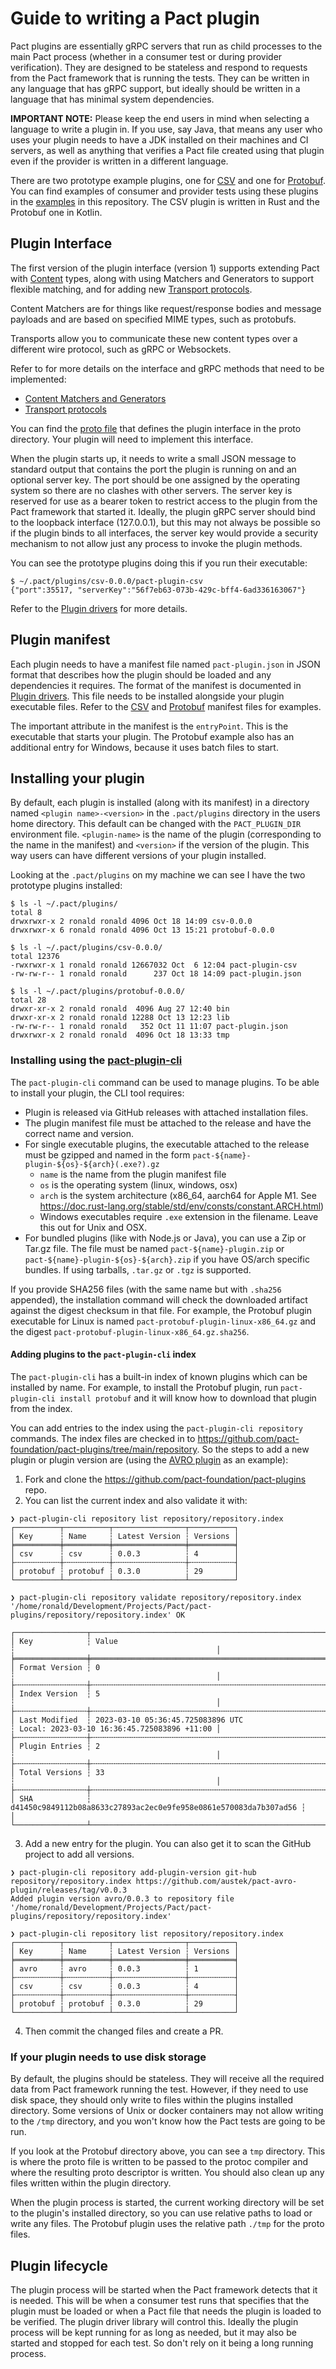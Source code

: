 # Guide to writing a Pact plugin

Pact plugins are essentially gRPC servers that run as child processes to the main Pact process (whether in a consumer
test or during provider verification). They are designed to be stateless and respond to requests from the Pact framework
that is running the tests. They can be written in any language that has gRPC support, but ideally should
be written in a language that has minimal system dependencies.

**IMPORTANT NOTE:** Please keep the end users in mind when selecting a language to write a plugin in. If you use, say
Java, that means any user who uses your plugin needs to have a JDK installed on their machines and CI servers, as well
as anything that verifies a Pact file created using that plugin even if the provider is written in a different language.

There are two prototype example plugins, one for [CSV](../plugins/csv) and one for [Protobuf](../plugins/protobuf). 
You can find examples of consumer and provider tests using these plugins in the [examples](../examples) in this repository.
The CSV plugin is written in Rust and the Protobuf one in Kotlin. 

## Plugin Interface

The first version of the plugin interface (version 1) supports extending Pact with [Content](content-matcher-design.md) types, along with using Matchers and Generators to support flexible matching, and for adding new [Transport protocols](protocol-plugin-design.md).

Content Matchers are for things like request/response bodies and message payloads and are based on specified MIME types, such as protobufs. 

Transports allow you to communicate these new content types over a different wire protocol, such as gRPC or Websockets.

Refer to for more details on the interface and gRPC methods that need to be implemented:

- [Content Matchers and Generators](content-matcher-design.md)
- [Transport protocols](protocol-plugin-design.md)

You can find the [proto file](../proto/plugin.proto) that defines the plugin interface in the proto directory. Your 
plugin will need to implement this interface.

When the plugin starts up, it needs to write a small JSON message to standard output that contains the port the plugin
is running on and an optional server key. The port should be one assigned by the operating system so there are no clashes
with other servers. The server key is reserved for use as a bearer token to restrict access to the
plugin from the Pact framework that started it. Ideally, the plugin gRPC server should bind to the loopback interface (127.0.0.1),
but this may not always be possible so if the plugin binds to all interfaces, the server key would provide a security
mechanism to not allow just any process to invoke the plugin methods.

You can see the prototype plugins doing this if you run their executable:

```commandline
$ ~/.pact/plugins/csv-0.0.0/pact-plugin-csv
{"port":35517, "serverKey":"56f7eb63-073b-429c-bff4-6ad336163067"}
```

Refer to the [Plugin drivers](plugin-driver-design.md) for more details.

## Plugin manifest

Each plugin needs to have a manifest file named `pact-plugin.json` in JSON format that describes how the plugin should 
be loaded and any dependencies it requires. The format of the manifest is documented in [Plugin drivers](plugin-driver-design.md). 
This file needs to be installed alongside your plugin executable files. Refer to the [CSV](../plugins/csv/pact-plugin.json) 
and [Protobuf](../plugins/protobuf/pact-plugin.json) manifest files for examples.

The important attribute in the manifest is the `entryPoint`. This is the executable that starts your plugin. The Protobuf
example also has an additional entry for Windows, because it uses batch files to start.

## Installing your plugin

By default, each plugin is installed (along with its manifest) in a directory named `<plugin name>-<version>` in 
the `.pact/plugins` directory in the users home directory. This default can be changed with the `PACT_PLUGIN_DIR`
environment file. `<plugin-name>` is the name of the plugin (corresponding to the name in the manifest) and `<version>`
if the version of the plugin. This way users can have different versions of your plugin installed.

Looking at the `.pact/plugins` on my machine we can see I have the two prototype plugins installed:

```commandline
$ ls -l ~/.pact/plugins/
total 8
drwxrwxr-x 2 ronald ronald 4096 Oct 18 14:09 csv-0.0.0
drwxrwxr-x 6 ronald ronald 4096 Oct 13 15:21 protobuf-0.0.0

$ ls -l ~/.pact/plugins/csv-0.0.0/
total 12376
-rwxrwxr-x 1 ronald ronald 12667032 Oct  6 12:04 pact-plugin-csv
-rw-rw-r-- 1 ronald ronald      237 Oct 18 14:09 pact-plugin.json

$ ls -l ~/.pact/plugins/protobuf-0.0.0/
total 28
drwxr-xr-x 2 ronald ronald  4096 Aug 27 12:40 bin
drwxr-xr-x 2 ronald ronald 12288 Oct 13 12:23 lib
-rw-rw-r-- 1 ronald ronald   352 Oct 11 11:07 pact-plugin.json
drwxrwxr-x 2 ronald ronald  4096 Oct 18 13:33 tmp
```

### Installing using the [pact-plugin-cli](https://github.com/pact-foundation/pact-plugins/tree/main/cli)

The `pact-plugin-cli` command can be used to manage plugins. To be able to install your plugin, the CLI tool requires:

* Plugin is released via GitHub releases with attached installation files.
* The plugin manifest file must be attached to the release and have the correct name and version.
* For single executable plugins, the executable attached to the release must be gzipped and named in the form `pact-${name}-plugin-${os}-${arch}(.exe?).gz`
  * `name` is the name from the plugin manifest file
  * `os` is the operating system (linux, windows, osx)
  * `arch` is the system architecture (x86_64, aarch64 for Apple M1. See https://doc.rust-lang.org/stable/std/env/consts/constant.ARCH.html)
  * Windows executables require `.exe` extension in the filename. Leave this out for Unix and OSX.
* For bundled plugins (like with Node.js or Java), you can use a Zip or Tar.gz file. The file must be named `pact-${name}-plugin.zip` or `pact-${name}-plugin-${os}-${arch}.zip` if you have OS/arch specific bundles. If using tarballs, `.tar.gz` or `.tgz` is supported.

If you provide SHA256 files (with the same name but with `.sha256` appended), the installation command will check the downloaded
artifact against the digest checksum in that file. For example, the Protobuf plugin executable for Linux is named 
`pact-protobuf-plugin-linux-x86_64.gz` and the digest `pact-protobuf-plugin-linux-x86_64.gz.sha256`.

#### Adding plugins to the `pact-plugin-cli` index

The `pact-plugin-cli` has a built-in index of known plugins which can be installed by name. For example, to install the
Protobuf plugin, run `pact-plugin-cli install protobuf` and it will know how to download that plugin from the index.

You can add entries to the index using the `pact-plugin-cli repository` commands. The index files are checked in to
https://github.com/pact-foundation/pact-plugins/tree/main/repository. So the steps to add a new plugin or plugin 
version are (using the [AVRO plugin](https://github.com/austek/pact-avro-plugin) as an example):

1. Fork and clone the https://github.com/pact-foundation/pact-plugins repo.
2. You can list the current index and also validate it with:
```console
❯ pact-plugin-cli repository list repository/repository.index
┌──────────┬──────────┬────────────────┬──────────┐
│ Key      ┆ Name     ┆ Latest Version ┆ Versions │
╞══════════╪══════════╪════════════════╪══════════╡
│ csv      ┆ csv      ┆ 0.0.3          ┆ 4        │
├╌╌╌╌╌╌╌╌╌╌┼╌╌╌╌╌╌╌╌╌╌┼╌╌╌╌╌╌╌╌╌╌╌╌╌╌╌╌┼╌╌╌╌╌╌╌╌╌╌┤
│ protobuf ┆ protobuf ┆ 0.3.0          ┆ 29       │
└──────────┴──────────┴────────────────┴──────────┘

❯ pact-plugin-cli repository validate repository/repository.index
'/home/ronald/Development/Projects/Pact/pact-plugins/repository/repository.index' OK

┌────────────────┬──────────────────────────────────────────────────────────────────┬─────────────────────────────────────────────┐
│ Key            ┆ Value                                                            ┆                                             │
╞════════════════╪══════════════════════════════════════════════════════════════════╪═════════════════════════════════════════════╡
│ Format Version ┆ 0                                                                ┆                                             │
├╌╌╌╌╌╌╌╌╌╌╌╌╌╌╌╌┼╌╌╌╌╌╌╌╌╌╌╌╌╌╌╌╌╌╌╌╌╌╌╌╌╌╌╌╌╌╌╌╌╌╌╌╌╌╌╌╌╌╌╌╌╌╌╌╌╌╌╌╌╌╌╌╌╌╌╌╌╌╌╌╌╌╌┼╌╌╌╌╌╌╌╌╌╌╌╌╌╌╌╌╌╌╌╌╌╌╌╌╌╌╌╌╌╌╌╌╌╌╌╌╌╌╌╌╌╌╌╌╌┤
│ Index Version  ┆ 5                                                                ┆                                             │
├╌╌╌╌╌╌╌╌╌╌╌╌╌╌╌╌┼╌╌╌╌╌╌╌╌╌╌╌╌╌╌╌╌╌╌╌╌╌╌╌╌╌╌╌╌╌╌╌╌╌╌╌╌╌╌╌╌╌╌╌╌╌╌╌╌╌╌╌╌╌╌╌╌╌╌╌╌╌╌╌╌╌╌┼╌╌╌╌╌╌╌╌╌╌╌╌╌╌╌╌╌╌╌╌╌╌╌╌╌╌╌╌╌╌╌╌╌╌╌╌╌╌╌╌╌╌╌╌╌┤
│ Last Modified  ┆ 2023-03-10 05:36:45.725083896 UTC                                ┆ Local: 2023-03-10 16:36:45.725083896 +11:00 │
├╌╌╌╌╌╌╌╌╌╌╌╌╌╌╌╌┼╌╌╌╌╌╌╌╌╌╌╌╌╌╌╌╌╌╌╌╌╌╌╌╌╌╌╌╌╌╌╌╌╌╌╌╌╌╌╌╌╌╌╌╌╌╌╌╌╌╌╌╌╌╌╌╌╌╌╌╌╌╌╌╌╌╌┼╌╌╌╌╌╌╌╌╌╌╌╌╌╌╌╌╌╌╌╌╌╌╌╌╌╌╌╌╌╌╌╌╌╌╌╌╌╌╌╌╌╌╌╌╌┤
│ Plugin Entries ┆ 2                                                                ┆                                             │
├╌╌╌╌╌╌╌╌╌╌╌╌╌╌╌╌┼╌╌╌╌╌╌╌╌╌╌╌╌╌╌╌╌╌╌╌╌╌╌╌╌╌╌╌╌╌╌╌╌╌╌╌╌╌╌╌╌╌╌╌╌╌╌╌╌╌╌╌╌╌╌╌╌╌╌╌╌╌╌╌╌╌╌┼╌╌╌╌╌╌╌╌╌╌╌╌╌╌╌╌╌╌╌╌╌╌╌╌╌╌╌╌╌╌╌╌╌╌╌╌╌╌╌╌╌╌╌╌╌┤
│ Total Versions ┆ 33                                                               ┆                                             │
├╌╌╌╌╌╌╌╌╌╌╌╌╌╌╌╌┼╌╌╌╌╌╌╌╌╌╌╌╌╌╌╌╌╌╌╌╌╌╌╌╌╌╌╌╌╌╌╌╌╌╌╌╌╌╌╌╌╌╌╌╌╌╌╌╌╌╌╌╌╌╌╌╌╌╌╌╌╌╌╌╌╌╌┼╌╌╌╌╌╌╌╌╌╌╌╌╌╌╌╌╌╌╌╌╌╌╌╌╌╌╌╌╌╌╌╌╌╌╌╌╌╌╌╌╌╌╌╌╌┤
│ SHA            ┆ d41450c9849112b08a8633c27893ac2ec0e9fe958e0861e570083da7b307ad56 ┆                                             │
└────────────────┴──────────────────────────────────────────────────────────────────┴─────────────────────────────────────────────┘
```
3. Add a new entry for the plugin. You can also get it to scan the GitHub project to add all versions.
```console
❯ pact-plugin-cli repository add-plugin-version git-hub repository/repository.index https://github.com/austek/pact-avro-plugin/releases/tag/v0.0.3
Added plugin version avro/0.0.3 to repository file '/home/ronald/Development/Projects/Pact/pact-plugins/repository/repository.index'

❯ pact-plugin-cli repository list repository/repository.index
┌──────────┬──────────┬────────────────┬──────────┐
│ Key      ┆ Name     ┆ Latest Version ┆ Versions │
╞══════════╪══════════╪════════════════╪══════════╡
│ avro     ┆ avro     ┆ 0.0.3          ┆ 1        │
├╌╌╌╌╌╌╌╌╌╌┼╌╌╌╌╌╌╌╌╌╌┼╌╌╌╌╌╌╌╌╌╌╌╌╌╌╌╌┼╌╌╌╌╌╌╌╌╌╌┤
│ csv      ┆ csv      ┆ 0.0.3          ┆ 4        │
├╌╌╌╌╌╌╌╌╌╌┼╌╌╌╌╌╌╌╌╌╌┼╌╌╌╌╌╌╌╌╌╌╌╌╌╌╌╌┼╌╌╌╌╌╌╌╌╌╌┤
│ protobuf ┆ protobuf ┆ 0.3.0          ┆ 29       │
└──────────┴──────────┴────────────────┴──────────┘
```
4. Then commit the changed files and create a PR.

### If your plugin needs to use disk storage

By default, the plugins should be stateless. They will receive all the required data from Pact framework running the test.
However, if they need to use disk space, they should only write to files within the plugins installed directory. Some
versions of Unix or docker containers may not allow writing to the `/tmp` directory, and you won't know how the Pact tests
are going to be run.

If you look at the Protobuf directory above, you can see a `tmp` directory. This is where the proto file is written to be
passed to the protoc compiler and where the resulting proto descriptor is written. You should also clean up any files
written within the plugin directory.

When the plugin process is started, the current working directory will be set to the plugin's installed directory, so you
can use relative paths to load or write any files. The Protobuf plugin uses the relative path `./tmp` for the proto files.

## Plugin lifecycle

The plugin process will be started when the Pact framework detects that it is needed. This will be when a consumer test
runs that specifies that the plugin must be loaded or when a Pact file that needs the plugin is loaded to be verified. The
plugin driver library will control this. Ideally the plugin process will be kept running for as long as needed, but it may
also be started and stopped for each test. So don't rely on it being a long running process.

